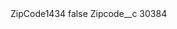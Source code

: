 <?xml version="1.0" encoding="UTF-8"?>
<CustomMetadata xmlns="http://soap.sforce.com/2006/04/metadata" xmlns:xsi="http://www.w3.org/2001/XMLSchema-instance" xmlns:xsd="http://www.w3.org/2001/XMLSchema">
    <label>ZipCode1434</label>
    <protected>false</protected>
    <values>
        <field>Zipcode__c</field>
        <value xsi:type="xsd:string">30384</value>
    </values>
</CustomMetadata>

